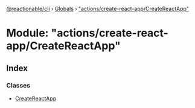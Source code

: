 [@reactionable/cli](../README.md) › [Globals](../globals.md) › ["actions/create-react-app/CreateReactApp"](_actions_create_react_app_createreactapp_.md)

# Module: "actions/create-react-app/CreateReactApp"

## Index

### Classes

* [CreateReactApp](../classes/_actions_create_react_app_createreactapp_.createreactapp.md)
